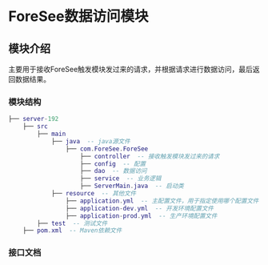 # ForeSee数据访问模块

## 模块介绍

主要用于接收ForeSee触发模块发过来的请求，并根据请求进行数据访问，最后返回数据结果。

### 模块结构

```lua
├── server-192
    ├── src
        ├── main
            ├── java  -- java源文件
                ├── com.ForeSee.ForeSee
                    ├── controller  -- 接收触发模块发过来的请求
					├── config  -- 配置
					├── dao  -- 数据访问
					├── service  -- 业务逻辑
                    ├── ServerMain.java  -- 启动类
            ├── resource  -- 其他文件
                ├── application.yml  -- 主配置文件，用于指定使用哪个配置文件
                ├── application-dev.yml  -- 开发环境配置文件
                ├── application-prod.yml  -- 生产环境配置文件
        ├── test  -- 测试文件
	├── pom.xml  -- Maven依赖文件
```

### 接口文档